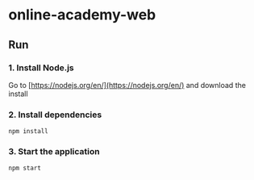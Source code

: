 # online-academy-web

## Run

### 1. Install Node.js

Go to [https://nodejs.org/en/](https://nodejs.org/en/) and download the install

### 2. Install dependencies

```
npm install
```

### 3. Start the application
``` 
npm start 
```
